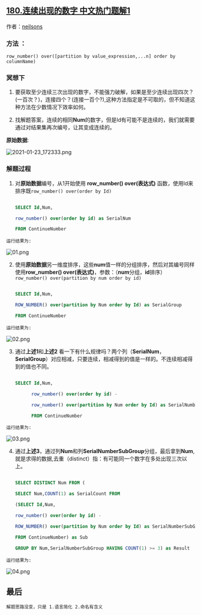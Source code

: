 ## [180.连续出现的数字 中文热门题解1](https://leetcode.cn/problems/consecutive-numbers/solutions/100000/sql-server-jie-fa-by-neilsons)

作者：[neilsons](https://leetcode.cn/u/neilsons)
### 方法 ： 
  `row_number() over([partition by value_expression,...n] order by columnName)`

### 冥想下
  1. 要获取至少连续三次出现的数字，不能强力破解，如果是至少连续出现四次？(一百次？)，连接四个？(连接一百个?),这种方法指定是不可取的，但不知道这种方法在少数情况下效率如何。
  2. 找解题答案，连续的相同**Num**的数字，但是Id有可能不是连续的，我们就需要通过对结果集再次编号，让其变成连续的。
**原始数据**:
![2021-01-23_172333.png](https://pic.leetcode-cn.com/1611397937-FFrcCL-2021-01-23_172333.png)


### 解题过程
  1. 对**原始数据**编号，从1开始使用 **row_number() over(表达式)** 函数，使用Id来排序既`row_number() over(order by Id) `
 
      ``` SQL
      SELECT Id,Num,
      row_number() over(order by id) as SerialNum
      FROM ContinueNumber
      ```
    运行结果为:   
  ![01.png](https://pic.leetcode-cn.com/1611399070-zdKgYs-01.png)    
     
  2. 使用**原始数据**另一维度排序，这些**num**值一样的分组排序，然后对其编号同样使用**row_number() over(表达式)**，参数：（**num**分组，**id**排序）`row_number() over(partition by num order by id)`

      ``` SQL
      SELECT Id,Num,
      ROW_NUMBER() over(partition by Num order by Id) as SerialGroup
      FROM ContinueNumber
      ```  
    运行结果为:   
  ![02.png](https://pic.leetcode-cn.com/1611399060-lWbTcS-02.png)  
 
  3. 通过**上述1**和**上述2** 看一下有什么规律吗？两个列（**SerialNum**，**SerialGroup**）对应相减，只要连续，相减得到的值是一样的。不连续相减得到的值也不同。 

      ``` SQL 
      SELECT Id,Num,
            row_number() over(order by id) -
            row_number() over(partition by Num order by Id) as SerialNumberSubGroup
            FROM ContinueNumber
      ```

    运行结果为:   
  ![03.png](https://pic.leetcode-cn.com/1611399038-BHaMds-03.png)
     
  4. 通过**上述3**，通过列**Num**和列**SerialNumberSubGroup**分组，最后拿到**Num**,就是求得的数据,去重（distinct）指：有可能同一个数字在多处出现三次以上。
  
      ``` SQL
      SELECT DISTINCT Num FROM (
      SELECT Num,COUNT(1) as SerialCount FROM 
      (SELECT Id,Num,
      row_number() over(order by id) -
      ROW_NUMBER() over(partition by Num order by Id) as SerialNumberSubGroup
      FROM ContinueNumber) as Sub
      GROUP BY Num,SerialNumberSubGroup HAVING COUNT(1) >= 3) as Result
      ```
    运行结果为:   
  ![04.png](https://pic.leetcode-cn.com/1611399028-YtdfWc-04.png)


## 最后
   
    解题思路没变，只是 1.语言简化 2.命名有含义
      
